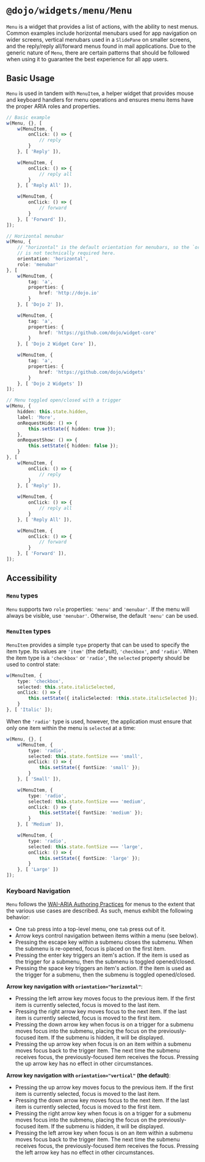 # `@dojo/widgets/menu/Menu`

`Menu` is a widget that provides a list of actions, with the ability to nest menus. Common examples include horizontal menubars used for app navigation on wider screens, vertical menubars used in a `SlidePane` on smaller screens, and the reply/reply all/forward menus found in mail applications. Due to the generic nature of `Menu`, there are certain patterns that should be followed when using it to guarantee the best experience for all app users.

## Basic Usage

`Menu` is used in tandem with `MenuItem`, a helper widget that provides mouse and keyboard handlers for menu operations and ensures menu items have the proper ARIA roles and properties.

```typescript
// Basic example
w(Menu, {}, [
	w(MenuItem, {
		onClick: () => {
			// reply
		}
	}, [ 'Reply' ]),

	w(MenuItem, {
		onClick: () => {
			// reply all
		}
	}, [ 'Reply All' ]),

	w(MenuItem, {
		onClick: () => {
			// forward
		}
	}, [ 'Forward' ]),
]);
```

```typescript
// Horizontal menubar
w(Menu, {
	// "horizontal" is the default orientation for menubars, so the `orientation` property
	// is not technically required here.
	orientation: 'horizontal',
	role: 'menubar'
}, [
	w(MenuItem, {
		tag: 'a',
		properties: {
			href: 'http://dojo.io'
		}
	}, [ 'Dojo 2' ]),

	w(MenuItem, {
		tag: 'a',
		properties: {
			href: 'https://github.com/dojo/widget-core'
		}
	}, [ 'Dojo 2 Widget Core' ]),

	w(MenuItem, {
		tag: 'a',
		properties: {
			href: 'https://github.com/dojo/widgets'
		}
	}, [ 'Dojo 2 Widgets' ])
]);
```

```typescript
// Menu toggled open/closed with a trigger
w(Menu, {
	hidden: this.state.hidden,
	label: 'More',
	onRequestHide: () => {
		this.setState({ hidden: true });
	},
	onRequestShow: () => {
		this.setState({ hidden: false });
	}
}, [
	w(MenuItem, {
		onClick: () => {
			// reply
		}
	}, [ 'Reply' ]),

	w(MenuItem, {
		onClick: () => {
			// reply all
		}
	}, [ 'Reply All' ]),

	w(MenuItem, {
		onClick: () => {
			// forward
		}
	}, [ 'Forward' ]),
]);
```

## Accessibility

### `Menu` types

`Menu` supports two `role` properties: `'menu'` and `'menubar'`. If the menu will always be visible, use `'menubar'`. Otherwise, the default `'menu'` can be used.

### `MenuItem` types

`MenuItem` provides a simple `type` property that can be used to specify the item type. Its values are `'item'` (the default), `'checkbox'`, and `'radio'`. When the item type is a `'checkbox'` or `'radio'`, the `selected` property should be used to control state:

```typescript
w(MenuItem, {
	type: 'checkbox',
	selected: this.state.italicSelected,
	onClick: () => {
		this.setState({ italicSelected: !this.state.italicSelected });
	}
}, [ 'Italic' ]);
```

When the `'radio'` type is used, however, the application must ensure that only one item within the menu is `selected` at a time:

```typescript
w(Menu, {}, [
	w(MenuItem, {
		type: 'radio',
		selected: this.state.fontSize === 'small',
		onClick: () => {
			this.setState({ fontSize: 'small' });
		}
	}, [ 'Small' ]),

	w(MenuItem, {
		type: 'radio',
		selected: this.state.fontSize === 'medium',
		onClick: () => {
			this.setState({ fontSize: 'medium' });
		}
	}, [ 'Medium' ]),

	w(MenuItem, {
		type: 'radio',
		selected: this.state.fontSize === 'large',
		onClick: () => {
			this.setState({ fontSize: 'large' });
		}
	}, [ 'Large' ])
]);
```

### Keyboard Navigation

`Menu` follows the [WAI-ARIA Authoring Practices](https://www.w3.org/TR/wai-aria-practices-1.1/#menu) for menus to the extent that the various use cases are described. As such, menus exhibit the following behavior:

- One `tab` press into a top-level menu, one `tab` press out of it.
- Arrow keys control navigation between items within a menu (see below).
- Pressing the escape key within a submenu closes the submenu. When the submenu is re-opened, focus is placed on the first item.
- Pressing the enter key triggers an item's action. If the item is used as the trigger for a submenu, then the submenu is toggled opened/closed.
- Pressing the space key triggers an item's action. If the item is used as the trigger for a submenu, then the submenu is toggled opened/closed.

**Arrow key navigation with `orientation="horizontal"`**:
- Pressing the left arrow key moves focus to the previous item. If the first item is currently selected, focus is moved to the last item.
- Pressing the right arrow key moves focus to the next item. If the last item is currently selected, focus is moved to the first item.
- Pressing the down arrow key when focus is on a trigger for a submenu moves focus into the submenu, placing the focus on the previously-focused item. If the submenu is hidden, it will be displayed.
- Pressing the up arrow key when focus is on an item within a submenu moves focus back to the trigger item. The next time the submenu receives focus, the previously-focused item receives the focus. Pressing the up arrow key has no effect in other circumstances.

**Arrow key navigation with `orientation="vertical"` (the default)**:
- Pressing the up arrow key moves focus to the previous item. If the first item is currently selected, focus is moved to the last item.
- Pressing the down arrow key moves focus to the next item. If the last item is currently selected, focus is moved to the first item.
- Pressing the right arrow key when focus is on a trigger for a submenu moves focus into the submenu, placing the focus on the previously-focused item. If the submenu is hidden, it will be displayed.
- Pressing the left arrow key when focus is on an item within a submenu moves focus back to the trigger item. The next time the submenu receives focus, the previously-focused item receives the focus. Pressing the left arrow key has no effect in other circumstances.
